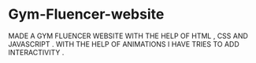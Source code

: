 # Gym-Fluencer-website
MADE A GYM FLUENCER WEBSITE WITH THE HELP OF HTML , CSS AND JAVASCRIPT .
WITH THE HELP OF ANIMATIONS I HAVE TRIES TO ADD INTERACTIVITY .
